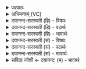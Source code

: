 <details><summary>पदपाठः</summary>

यत्। दे॒वासः॑। ल॒लाम॑गु॒मिति॑ ल॒लाम॑ऽगुम्। प्र। वि॒ष्टी॒मिन॑म्। आवि॑षुः। स॒क्थ्ना। दे॒दि॒श्य॒ते॒। नारी॑। स॒त्यस्य॑। अ॒क्षि॒भुव॒ इत्य॑क्षि॒ऽभुवः॑। य॒था॒। २९।
</details>

<details><summary>अधिमन्त्रम् (VC)</summary>

- विद्वांसो देवता
- प्रजापतिर्ऋषिः
- अनुष्टुप्
- गान्धारः
</details>

<details><summary>दयानन्द-सरस्वती (हि) - विषयः</summary>

फिर उसी विषय को अगले मन्त्र में कहा है ॥
</details>

<details><summary>दयानन्द-सरस्वती (हि) - पदार्थः</summary>

पदार्थान्वयभाषाः -  हे राजन् ! (यथा) जैसे (सत्यस्य) सत्य (अक्षिभुवः) आँख के सामने प्रगट हुए प्रत्यक्ष व्यवहार के मध्य में वर्त्तमान (देवासः) विद्वान् लोग (सक्थ्ना) जाँघ वा और अपने शरीर के अङ्ग से (नारी) स्त्री के समान (यत्) जिस (विष्टीमिनम्) जिस में सुन्दर बहुत गीले पदार्थ विद्यमान हैं (ललामगुम्) और जिससे मनोवाञ्छित फल को प्राप्त होते हैं, ऐसे न्याय को (प्राविषुः) व्याप्त हों वा जैसे शास्त्रवेत्ता विद्वान् जन सत्य का (देदिश्यते) निरन्तर उपदेश करें, वैसे आप आचरण करो ॥२९ ॥
</details>

<details><summary>दयानन्द-सरस्वती (हि) - भावार्थः</summary>

भावार्थभाषाः -  इस मन्त्र में उपमालङ्कार है। जैसे शरीर के अङ्गों से स्त्री-पुरुष लखे जाते हैं, वैसे प्रत्यक्ष आदि प्रमाणों से सत्य लखा जाता है, उस सत्य से विद्वान् लोग जैसे पाने योग्य कोमलता को पावें, वैसे राजा-प्रजा के स्त्री-पुरुष विद्या से नम्रता को पाकर सुख को ढूँढें ॥२९ ॥
</details>

<details><summary>दयानन्द-सरस्वती (सं) - विषयः</summary>

पुनस्तमेव विषयमाह ॥
</details>

<details><summary>दयानन्द-सरस्वती (सं) - पदार्थः</summary>

पदार्थान्वयभाषाः -  हे राजन् ! यथा सत्यस्याक्षिभुवो मध्ये वर्त्तमाना देवासः सक्थ्ना नारीव यद्विष्टीमिनं ललामगुं न्यायं प्राविषुर्यथा चाऽऽप्तेन सत्यमेव देदिश्यते तथा त्वमाचर ॥२९ ॥
</details>

<details><summary>दयानन्द-सरस्वती (सं) - भावार्थः</summary>

भावार्थभाषाः -  अत्रोपमालङ्कारः। यथा शरीराङ्गैः स्त्रीपुरुषौ लक्ष्येते तथा प्रत्यक्षादिप्रमाणैः सत्यं लक्ष्यते। तेन सत्येन विद्वांसो यथा प्राप्तव्यमार्द्रीभावं प्राप्नुयुस्तथेतरे राजप्रजास्थाः स्त्रीपुरुषा विद्यया विनयं प्राप्य सुखमन्विच्छन्तु ॥२९ ॥
</details>

<details><summary>सविता जोशी ← दयानन्दः (म) - भावार्थः</summary>

भावार्थभाषाः -  या मंत्रात उपमालंकार आहे. ज्याप्रमाणे शरीरावरून स्री व पुरुष ओळखले जातात. त्याप्रमाणे प्रत्यक्ष प्रमाणांनी सत्य ओळखले जाते. त्या सत्याला जाणून विद्वान लोक जसे नम्र असतात, तसे राजा व प्रजा यांच्या स्री-पुरुषांनी विद्येने नम्रतायुक्त बनावे व सुख शोधावे.
</details>